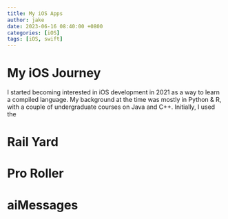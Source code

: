 ```yaml
---
title: My iOS Apps
author: jake
date: 2023-06-16 08:40:00 +0800
categories: [iOS]
tags: [iOS, swift]
---
```

# My iOS Journey
I started becoming interested in iOS development in 2021 as a way to learn a compiled language. My background at the time was mostly in Python & R, with a couple of undergraduate courses on Java and C++. Initially, I used the 

# Rail Yard

# Pro Roller

# aiMessages